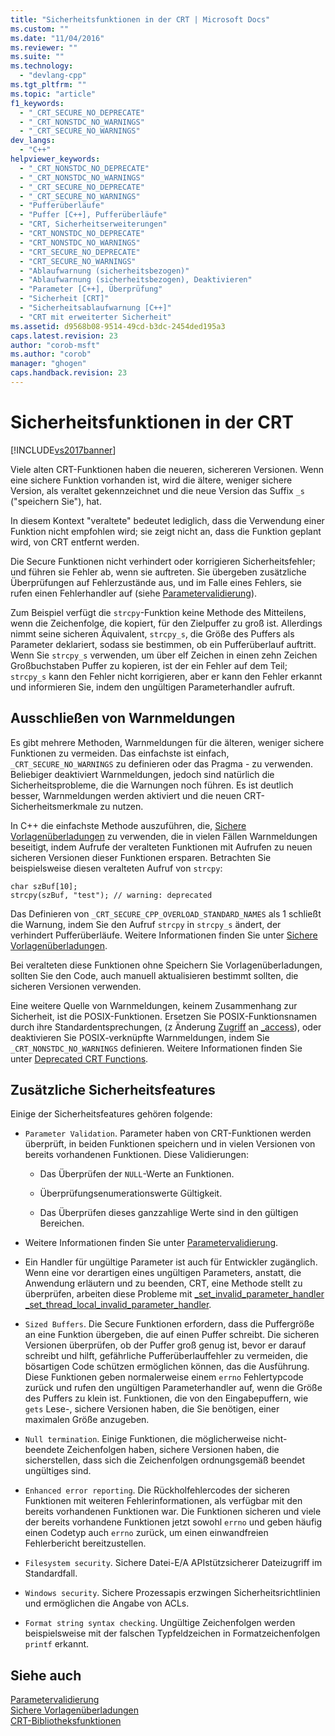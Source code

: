 ```yaml
---
title: "Sicherheitsfunktionen in der CRT | Microsoft Docs"
ms.custom: ""
ms.date: "11/04/2016"
ms.reviewer: ""
ms.suite: ""
ms.technology: 
  - "devlang-cpp"
ms.tgt_pltfrm: ""
ms.topic: "article"
f1_keywords: 
  - "_CRT_SECURE_NO_DEPRECATE"
  - "_CRT_NONSTDC_NO_WARNINGS"
  - "_CRT_SECURE_NO_WARNINGS"
dev_langs: 
  - "C++"
helpviewer_keywords: 
  - "_CRT_NONSTDC_NO_DEPRECATE"
  - "_CRT_NONSTDC_NO_WARNINGS"
  - "_CRT_SECURE_NO_DEPRECATE"
  - "_CRT_SECURE_NO_WARNINGS"
  - "Pufferüberläufe"
  - "Puffer [C++], Pufferüberläufe"
  - "CRT, Sicherheitserweiterungen"
  - "CRT_NONSTDC_NO_DEPRECATE"
  - "CRT_NONSTDC_NO_WARNINGS"
  - "CRT_SECURE_NO_DEPRECATE"
  - "CRT_SECURE_NO_WARNINGS"
  - "Ablaufwarnung (sicherheitsbezogen)"
  - "Ablaufwarnung (sicherheitsbezogen), Deaktivieren"
  - "Parameter [C++], Überprüfung"
  - "Sicherheit [CRT]"
  - "Sicherheitsablaufwarnung [C++]"
  - "CRT mit erweiterter Sicherheit"
ms.assetid: d9568b08-9514-49cd-b3dc-2454ded195a3
caps.latest.revision: 23
author: "corob-msft"
ms.author: "corob"
manager: "ghogen"
caps.handback.revision: 23
---
```

# Sicherheitsfunktionen in der CRT
[!INCLUDE[vs2017banner](../assembler/inline/includes/vs2017banner.md)]

Viele alten CRT\-Funktionen haben die neueren, sichereren Versionen.  Wenn eine sichere Funktion vorhanden ist, wird die ältere, weniger sichere Version, als veraltet gekennzeichnet und die neue Version das Suffix `_s` \("speichern Sie"\), hat.  
  
 In diesem Kontext "veraltete" bedeutet lediglich, dass die Verwendung einer Funktion nicht empfohlen wird; sie zeigt nicht an, dass die Funktion geplant wird, von CRT entfernt werden.  
  
 Die Secure Funktionen nicht verhindert oder korrigieren Sicherheitsfehler; und führen sie Fehler ab, wenn sie auftreten.  Sie übergeben zusätzliche Überprüfungen auf Fehlerzustände aus, und im Falle eines Fehlers, sie rufen einen Fehlerhandler auf \(siehe [Parametervalidierung](../c-runtime-library/parameter-validation.md)\).  
  
 Zum Beispiel verfügt die `strcpy`\-Funktion keine Methode des Mitteilens, wenn die Zeichenfolge, die kopiert, für den Zielpuffer zu groß ist.  Allerdings nimmt seine sicheren Äquivalent, `strcpy_s`, die Größe des Puffers als Parameter deklariert, sodass sie bestimmen, ob ein Pufferüberlauf auftritt.  Wenn Sie `strcpy_s` verwenden, um über elf Zeichen in einen zehn Zeichen Großbuchstaben Puffer zu kopieren, ist der ein Fehler auf dem Teil; `strcpy_s` kann den Fehler nicht korrigieren, aber er kann den Fehler erkannt und informieren Sie, indem den ungültigen Parameterhandler aufruft.  
  
## Ausschließen von Warnmeldungen  
 Es gibt mehrere Methoden, Warnmeldungen für die älteren, weniger sichere Funktionen zu vermeiden.  Das einfachste ist einfach, `_CRT_SECURE_NO_WARNINGS` zu definieren oder das Pragma \- zu verwenden.  Beliebiger deaktiviert Warnmeldungen, jedoch sind natürlich die Sicherheitsprobleme, die die Warnungen noch führen.  Es ist deutlich besser, Warnmeldungen werden aktiviert und die neuen CRT\-Sicherheitsmerkmale zu nutzen.  
  
 In C\+\+ die einfachste Methode auszuführen, die, [Sichere Vorlagenüberladungen](../c-runtime-library/secure-template-overloads.md) zu verwenden, die in vielen Fällen Warnmeldungen beseitigt, indem Aufrufe der veralteten Funktionen mit Aufrufen zu neuen sicheren Versionen dieser Funktionen ersparen.  Betrachten Sie beispielsweise diesen veralteten Aufruf von `strcpy`:  
  
```  
char szBuf[10];   
strcpy(szBuf, "test"); // warning: deprecated   
```  
  
 Das Definieren von `_CRT_SECURE_CPP_OVERLOAD_STANDARD_NAMES` als 1 schließt die Warnung, indem Sie den Aufruf `strcpy` in `strcpy_s` ändert, der verhindert Pufferüberläufe.  Weitere Informationen finden Sie unter [Sichere Vorlagenüberladungen](../c-runtime-library/secure-template-overloads.md).  
  
 Bei veralteten diese Funktionen ohne Speichern Sie Vorlagenüberladungen, sollten Sie den Code, auch manuell aktualisieren bestimmt sollten, die sicheren Versionen verwenden.  
  
 Eine weitere Quelle von Warnmeldungen, keinem Zusammenhang zur Sicherheit, ist die POSIX\-Funktionen.  Ersetzen Sie POSIX\-Funktionsnamen durch ihre Standardentsprechungen, \(z Änderung [Zugriff](../c-runtime-library/reference/access-crt.md) an [\_access](../c-runtime-library/reference/access-waccess.md)\), oder deaktivieren Sie POSIX\-verknüpfte Warnmeldungen, indem Sie `_CRT_NONSTDC_NO_WARNINGS` definieren.  Weitere Informationen finden Sie unter [Deprecated CRT Functions](assetId:///7e259932-c6c8-4c1a-9637-639e591681a5).  
  
## Zusätzliche Sicherheitsfeatures  
 Einige der Sicherheitsfeatures gehören folgende:  
  
-   `Parameter Validation`.  Parameter haben von CRT\-Funktionen werden überprüft, in beiden Funktionen speichern und in vielen Versionen von bereits vorhandenen Funktionen.  Diese Validierungen:  
  
    -   Das Überprüfen der `NULL`\-Werte an Funktionen.  
  
    -   Überprüfungsenumerationswerte Gültigkeit.  
  
    -   Das Überprüfen dieses ganzzahlige Werte sind in den gültigen Bereichen.  
  
-   Weitere Informationen finden Sie unter [Parametervalidierung](../c-runtime-library/parameter-validation.md).  
  
-   Ein Handler für ungültige Parameter ist auch für Entwickler zugänglich.  Wenn eine vor derartigen eines ungültigen Parameters, anstatt, die Anwendung erläutern und zu beenden, CRT, eine Methode stellt zu überprüfen, arbeiten diese Probleme mit [\_set\_invalid\_parameter\_handler \_set\_thread\_local\_invalid\_parameter\_handler](../c-runtime-library/reference/set-invalid-parameter-handler-set-thread-local-invalid-parameter-handler.md).  
  
-   `Sized Buffers`.  Die Secure Funktionen erfordern, dass die Puffergröße an eine Funktion übergeben, die auf einen Puffer schreibt.  Die sicheren Versionen überprüfen, ob der Puffer groß genug ist, bevor er darauf schreibt und hilft, gefährliche Pufferüberlauffehler zu vermeiden, die bösartigen Code schützen ermöglichen können, das die Ausführung.  Diese Funktionen geben normalerweise einem `errno` Fehlertypcode zurück und rufen den ungültigen Parameterhandler auf, wenn die Größe des Puffers zu klein ist.  Funktionen, die von den Eingabepuffern, wie `gets` Lese\-, sichere Versionen haben, die Sie benötigen, einer maximalen Größe anzugeben.  
  
-   `Null termination`.  Einige Funktionen, die möglicherweise nicht\-beendete Zeichenfolgen haben, sichere Versionen haben, die sicherstellen, dass sich die Zeichenfolgen ordnungsgemäß beendet ungültiges sind.  
  
-   `Enhanced error reporting`.  Die Rückholfehlercodes der sicheren Funktionen mit weiteren Fehlerinformationen, als verfügbar mit den bereits vorhandenen Funktionen war.  Die Funktionen sicheren und viele der bereits vorhandene Funktionen jetzt sowohl `errno` und geben häufig einen Codetyp auch `errno` zurück, um einen einwandfreien Fehlerbericht bereitzustellen.  
  
-   `Filesystem security`.  Sichere Datei\-E\/A APIstützsicherer Dateizugriff im Standardfall.  
  
-   `Windows security`.  Sichere Prozessapis erzwingen Sicherheitsrichtlinien und ermöglichen die Angabe von ACLs.  
  
-   `Format string syntax checking`.  Ungültige Zeichenfolgen werden beispielsweise mit der falschen Typfeldzeichen in Formatzeichenfolgen  `printf` erkannt.  
  
## Siehe auch  
 [Parametervalidierung](../c-runtime-library/parameter-validation.md)   
 [Sichere Vorlagenüberladungen](../c-runtime-library/secure-template-overloads.md)   
 [CRT\-Bibliotheksfunktionen](../c-runtime-library/crt-library-features.md)